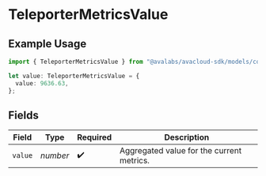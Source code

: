 # TeleporterMetricsValue

## Example Usage

```typescript
import { TeleporterMetricsValue } from "@avalabs/avacloud-sdk/models/components";

let value: TeleporterMetricsValue = {
  value: 9636.63,
};
```

## Fields

| Field                                     | Type                                      | Required                                  | Description                               |
| ----------------------------------------- | ----------------------------------------- | ----------------------------------------- | ----------------------------------------- |
| `value`                                   | *number*                                  | :heavy_check_mark:                        | Aggregated value for the current metrics. |
